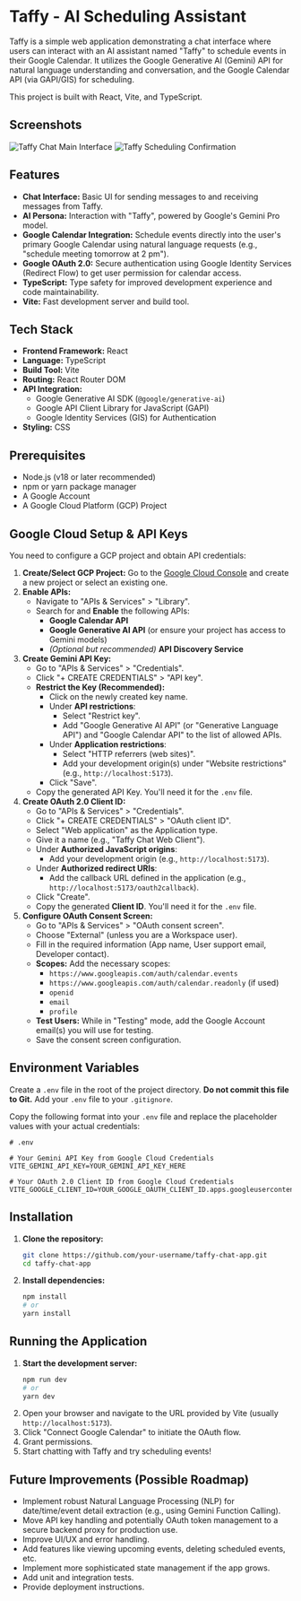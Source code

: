 # Taffy - AI Scheduling Assistant

Taffy is a simple web application demonstrating a chat interface where users can interact with an AI assistant named "Taffy" to schedule events in their Google Calendar. It utilizes the Google Generative AI (Gemini) API for natural language understanding and conversation, and the Google Calendar API (via GAPI/GIS) for scheduling.

This project is built with React, Vite, and TypeScript.

## Screenshots

![Taffy Chat Main Interface](https://github.com/user-attachments/assets/3fa24ebc-4acf-4a4f-a427-74f21a202265)
![Taffy Scheduling Confirmation](https://github.com/user-attachments/assets/ec5e47f3-c4c2-46d0-9d3f-048a2d36fa03)

## Features

*   **Chat Interface:** Basic UI for sending messages to and receiving messages from Taffy.
*   **AI Persona:** Interaction with "Taffy", powered by Google's Gemini Pro model.
*   **Google Calendar Integration:** Schedule events directly into the user's primary Google Calendar using natural language requests (e.g., "schedule meeting tomorrow at 2 pm").
*   **Google OAuth 2.0:** Secure authentication using Google Identity Services (Redirect Flow) to get user permission for calendar access.
*   **TypeScript:** Type safety for improved development experience and code maintainability.
*   **Vite:** Fast development server and build tool.

## Tech Stack

*   **Frontend Framework:** React
*   **Language:** TypeScript
*   **Build Tool:** Vite
*   **Routing:** React Router DOM
*   **API Integration:**
    *   Google Generative AI SDK (`@google/generative-ai`)
    *   Google API Client Library for JavaScript (GAPI)
    *   Google Identity Services (GIS) for Authentication
*   **Styling:** CSS

## Prerequisites

*   Node.js (v18 or later recommended)
*   npm or yarn package manager
*   A Google Account
*   A Google Cloud Platform (GCP) Project

## Google Cloud Setup & API Keys

You need to configure a GCP project and obtain API credentials:

1.  **Create/Select GCP Project:** Go to the [Google Cloud Console](https://console.cloud.google.com/) and create a new project or select an existing one.
2.  **Enable APIs:**
    *   Navigate to "APIs & Services" > "Library".
    *   Search for and **Enable** the following APIs:
        *   **Google Calendar API**
        *   **Google Generative AI API** (or ensure your project has access to Gemini models)
        *   *(Optional but recommended)* **API Discovery Service**
3.  **Create Gemini API Key:**
    *   Go to "APIs & Services" > "Credentials".
    *   Click "+ CREATE CREDENTIALS" > "API key".
    *   **Restrict the Key (Recommended):**
        *   Click on the newly created key name.
        *   Under **API restrictions**:
            *   Select "Restrict key".
            *   Add "Google Generative AI API" (or "Generative Language API") and "Google Calendar API" to the list of allowed APIs.
        *   Under **Application restrictions**:
            *   Select "HTTP referrers (web sites)".
            *   Add your development origin(s) under "Website restrictions" (e.g., `http://localhost:5173`).
        *   Click "Save".
    *   Copy the generated API Key. You'll need it for the `.env` file.
4.  **Create OAuth 2.0 Client ID:**
    *   Go to "APIs & Services" > "Credentials".
    *   Click "+ CREATE CREDENTIALS" > "OAuth client ID".
    *   Select "Web application" as the Application type.
    *   Give it a name (e.g., "Taffy Chat Web Client").
    *   Under **Authorized JavaScript origins**:
        *   Add your development origin (e.g., `http://localhost:5173`).
    *   Under **Authorized redirect URIs**:
        *   Add the callback URL defined in the application (e.g., `http://localhost:5173/oauth2callback`).
    *   Click "Create".
    *   Copy the generated **Client ID**. You'll need it for the `.env` file.
5.  **Configure OAuth Consent Screen:**
    *   Go to "APIs & Services" > "OAuth consent screen".
    *   Choose "External" (unless you are a Workspace user).
    *   Fill in the required information (App name, User support email, Developer contact).
    *   **Scopes:** Add the necessary scopes:
        *   `https://www.googleapis.com/auth/calendar.events`
        *   `https://www.googleapis.com/auth/calendar.readonly` (if used)
        *   `openid`
        *   `email`
        *   `profile`
    *   **Test Users:** While in "Testing" mode, add the Google Account email(s) you will use for testing.
    *   Save the consent screen configuration.

## Environment Variables

Create a `.env` file in the root of the project directory. **Do not commit this file to Git.** Add your `.env` file to your `.gitignore`.

Copy the following format into your `.env` file and replace the placeholder values with your actual credentials:

```dotenv
# .env

# Your Gemini API Key from Google Cloud Credentials
VITE_GEMINI_API_KEY=YOUR_GEMINI_API_KEY_HERE

# Your OAuth 2.0 Client ID from Google Cloud Credentials
VITE_GOOGLE_CLIENT_ID=YOUR_GOOGLE_OAUTH_CLIENT_ID.apps.googleusercontent.com
```

## Installation

1.  **Clone the repository:**
    ```bash
    git clone https://github.com/your-username/taffy-chat-app.git
    cd taffy-chat-app
    ```
2.  **Install dependencies:**
    ```bash
    npm install
    # or
    yarn install
    ```

## Running the Application

1.  **Start the development server:**
    ```bash
    npm run dev
    # or
    yarn dev
    ```
2.  Open your browser and navigate to the URL provided by Vite (usually `http://localhost:5173`).
3.  Click "Connect Google Calendar" to initiate the OAuth flow.
4.  Grant permissions.
5.  Start chatting with Taffy and try scheduling events!

## Future Improvements (Possible Roadmap)

*   Implement robust Natural Language Processing (NLP) for date/time/event detail extraction (e.g., using Gemini Function Calling).
*   Move API key handling and potentially OAuth token management to a secure backend proxy for production use.
*   Improve UI/UX and error handling.
*   Add features like viewing upcoming events, deleting scheduled events, etc.
*   Implement more sophisticated state management if the app grows.
*   Add unit and integration tests.
*   Provide deployment instructions.